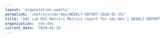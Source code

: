 ```yaml
---
layout: 'organization_weekly'
permalink: '/metrics/sdv-dev/WEEKLY-REPORT-2020-01-19/'
title: 'DAI Lab OSS Metrics Metrics report for sdv-dev | WEEKLY-REPORT-2020-01-19'
organization: 'sdv-dev'
current_date: '2020-01-19'
---
```

